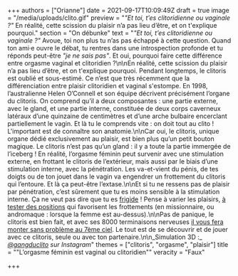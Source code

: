 +++
authors = ["Orianne"]
date = 2021-09-17T10:09:49Z
draft = true
image = "/media/uploads/clito.gif"
preview = "_\"Et toi, t’es clitoridienne ou vaginale ?\"_ En réalité, cette scission du plaisir n’a pas lieu d’être, et on t'explique pourquoi."
section = "On débunke"
text = "_\"Et toi, t’es clitoridienne ou vaginale ?\"_ Avoue, toi non plus tu n’as pas échappé à cette question. Quand ton ami·e ouvre le débat, tu rentres dans une introspection profonde et tu réponds peut-être _\"je ne sais pas\"_. Et oui, pourquoi faire cette différence entre orgasme vaginal et clitoridien ?\n\nEn réalité, cette scission du plaisir n’a pas lieu d’être, et on t'explique pourquoi. Pendant longtemps, le clitoris est oublié et sous-estimé. Ce n’est que très récemment que la différenciation entre plaisir clitoridien et vaginal s'estompe. En 1998, l’australienne Helen O’Connell et son équipe décrivent précisément l’organe du clitoris. On comprend qu’il a deux composantes : une partie externe, avec le gland, et une partie interne, constituée de deux corps caverneux latéraux d’une quinzaine de centimètres et d’une arche bulbaire encerclant partiellement le vagin. Et là tu le comprends vite : on doit tout au clito ! L'important est de connaître son anatomie.\n\nCar oui, le clitoris, unique organe dédié exclusivement au plaisir, est bien plus qu’un petit bouton magique. Le clitoris n’est pas qu’un gland : il y a toute la partie immergée de l’iceberg ! En réalité, l’orgasme féminin peut survenir avec une stimulation externe, en frottant le clitoris de l’extérieur, mais aussi par le biais d’une stimulation interne, avec la pénétration. Les va-et-vient du pénis, de tes doigts ou de ton jouet dans le vagin va engendrer un frottement du clitoris qui l’entoure. Et là ça peut-être l’extase.\n\nEt si tu ne ressens pas de plaisir par pénétration, c’est sûrement que tu es moins sensible à la stimulation interne. Ça ne veut pas dire que tu es [frigide](https://www.cairn.info/revue-nouvelles-questions-feministes-2010-3-page-14.htm) ! Pense à varier les plaisirs, [à tester des positions](https://lepointq.com/quizz/generateur-kamasutra/) qui favorisent les frottements (en missionnaire, ou andromaque : lorsque la femme est au-dessus).\n\nPas de panique, le clitoris est bien fait, et avec ses 8000 terminaisons nerveuses [il vous fera monter sans problème au 7ème ciel](https://lepointq.com/newsletters/grimpons-au-7eme-ciel/). Le tout est de se découvrir et de jouer avec ce clitoris, seule ou avec ton partenaire.\n\n_Simulation 3D :_ [_@gangduclito_](https://www.instagram.com/stories/highlights/17979422683098761/) _sur Instagram_"
themes = ["clitoris", "orgasme", "plaisir"]
title = "\"L’orgasme féminin est vaginal ou clitoridien\""
veracity = "Faux"

+++
